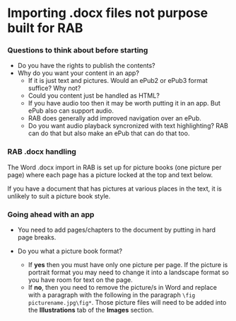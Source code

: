 # Importing .docx files not purpose built for RAB

### Questions to think about before starting

- Do you have the rights to publish the contents?
- Why do you want your content in an app?
  - If it is just text and pictures. Would an ePub2 or ePub3 format suffice? Why not?
  - Could you content just be handled as HTML?
  - If you have audio too then it may be worth putting it in an app. But ePub also can support audio.
  - RAB does generally add improved navigation over an ePub.
  - Do you want audio playback syncronized with text highlighting? RAB can do that but also make an ePub that can do that too.

### RAB .docx handling

The Word .docx import in RAB is set up for picture books (one picture per page)  where each page has a picture locked at the top and text below.

If you have a document that has pictures at various places in the text, it is unlikely to suit a picture book style. 

### Going ahead with an app

- You need to add pages/chapters to the document by putting in hard page breaks. 

- Do you what a picture book format? 
  - If **yes** then you must have only one picture per page. If the picture is portrait format you may need to change it into a landscape format so you have room for text on the page.
  - If **no**, then you need to remove the picture/s in Word and replace with a paragraph with the following in the paragraph `\fig picturename.jpg\fig*`. Those picture files will need to be added into the **Illustrations** tab of the **Images** section.